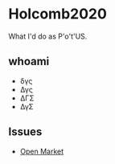 # Holcomb2020
What I'd do as P'o't'US.

## whoami

* δγς
* Δγς
* ΔΓΣ
* ΔγΣ

## Issues

* [Open Market](Open_Market.md)

